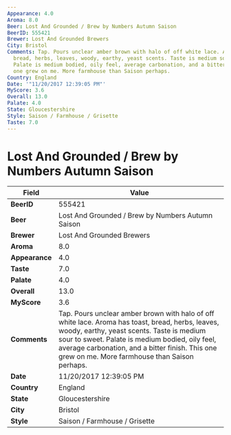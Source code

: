 ```yaml
---
Appearance: 4.0
Aroma: 8.0
Beer: Lost And Grounded / Brew by Numbers Autumn Saison
BeerID: 555421
Brewer: Lost And Grounded Brewers
City: Bristol
Comments: Tap. Pours unclear amber brown with halo of off white lace. Aroma has toast,
  bread, herbs, leaves, woody, earthy, yeast scents. Taste is medium sour to sweet.
  Palate is medium bodied, oily feel, average carbonation, and a bitter finish. This
  one grew on me. More farmhouse than Saison perhaps.
Country: England
Date: '"11/20/2017 12:39:05 PM"'
MyScore: 3.6
Overall: 13.0
Palate: 4.0
State: Gloucestershire
Style: Saison / Farmhouse / Grisette
Taste: 7.0
---
```


# Lost And Grounded / Brew by Numbers Autumn Saison

| Field         | Value |
|---------------|-------|
| **BeerID** | 555421 |
| **Beer** | Lost And Grounded / Brew by Numbers Autumn Saison |
| **Brewer** | Lost And Grounded Brewers |
| **Aroma** | 8.0 |
| **Appearance** | 4.0 |
| **Taste** | 7.0 |
| **Palate** | 4.0 |
| **Overall** | 13.0 |
| **MyScore** | 3.6 |
| **Comments** | Tap. Pours unclear amber brown with halo of off white lace. Aroma has toast, bread, herbs, leaves, woody, earthy, yeast scents. Taste is medium sour to sweet. Palate is medium bodied, oily feel, average carbonation, and a bitter finish. This one grew on me. More farmhouse than Saison perhaps. |
| **Date** | 11/20/2017 12:39:05 PM |
| **Country** | England |
| **State** | Gloucestershire |
| **City** | Bristol |
| **Style** | Saison / Farmhouse / Grisette |
